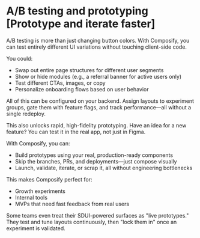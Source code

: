 # A/B testing and prototyping [Prototype and iterate faster]

A/B testing is more than just changing button colors. With Composify, you can test entirely different UI variations without touching client-side code.

You could:

- Swap out entire page structures for different user segments
- Show or hide modules (e.g., a referral banner for active users only)
- Test different CTAs, images, or copy
- Personalize onboarding flows based on user behavior

All of this can be configured on your backend. Assign layouts to experiment groups, gate them with feature flags, and track performance—all without a single redeploy.

This also unlocks rapid, high-fidelity prototyping. Have an idea for a new feature? You can test it in the real app, not just in Figma.

With Composify, you can:

- Build prototypes using your real, production-ready components
- Skip the branches, PRs, and deployments—just compose visually
- Launch, validate, iterate, or scrap it, all without engineering bottlenecks

This makes Composify perfect for:

- Growth experiments
- Internal tools
- MVPs that need fast feedback from real users

Some teams even treat their SDUI-powered surfaces as "live prototypes." They test and tune layouts continuously, then "lock them in" once an experiment is validated.
